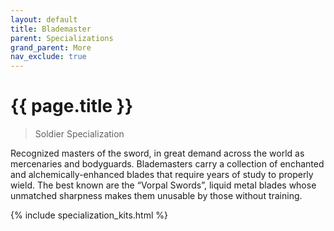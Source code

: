 ```yaml
---
layout: default
title: Blademaster
parent: Specializations
grand_parent: More
nav_exclude: true
---
```


# {{ page.title }}

> Soldier Specialization

Recognized masters of the sword, in great demand across the world as mercenaries and bodyguards. Blademasters carry a collection of enchanted and alchemically-enhanced blades that require years of study to properly wield. The best known are the “Vorpal Swords”, liquid metal blades whose unmatched sharpness makes them unusable by those without training.

{% include specialization_kits.html %}
